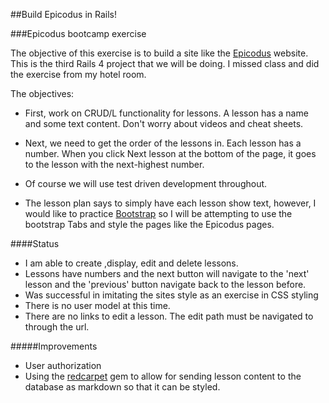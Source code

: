 ##Build Epicodus in Rails!

###Epicodus bootcamp exercise

The objective of this exercise is to build a site like the <a href="http://www.learnhowtoprogram.com">Epicodus</a> website. This is the third Rails 4 project that we will be doing.  I missed class and did the exercise from my hotel room.  

The objectives:

* First, work on CRUD/L functionality for lessons. A lesson has a name and some text content. Don't worry about videos and cheat sheets.

* Next, we need to get the order of the lessons in. Each lesson has a number. When you click Next lesson at the bottom of the page, it goes to the lesson with the next-highest number.

* Of course we will use test driven development throughout.

* The lesson plan says to simply have each lesson show text, however, I would like to practice <a href="http://getbootstrap.com/">Bootstrap</a> so I will be attempting to use the bootstrap Tabs and style the pages like the Epicodus pages.


####Status
* I am able to create ,display, edit and delete lessons. 
* Lessons have numbers and the next button will navigate to the 'next' lesson and the 'previous' button navigate back to the lesson before.
* Was successful in imitating the sites style as an exercise in CSS styling
* There is no user model at this time. 
* There are no links to edit a lesson.  The edit path must be navigated to through the url.

#####Improvements
* User authorization
* Using the <a href="https://github.com/vmg/redcarpet">redcarpet</a> gem to allow for sending lesson content to the database as markdown so that it can be styled.
